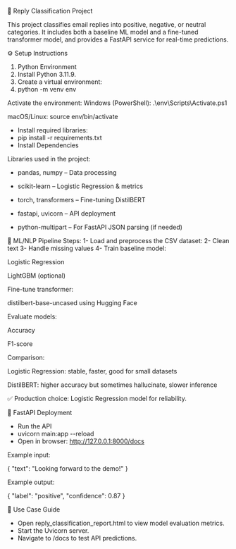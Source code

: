 📨 Reply Classification Project

This project classifies email replies into positive, negative, or neutral categories. It includes both a baseline ML model and a fine-tuned transformer model, and provides a FastAPI service for real-time predictions.


⚙️ Setup Instructions
1. Python Environment
2. Install Python 3.11.9.
3. Create a virtual environment:
4. python -m venv env


Activate the environment:
Windows (PowerShell): .\env\Scripts\Activate.ps1


macOS/Linux:
source env/bin/activate

- Install required libraries:
- pip install -r requirements.txt
- Install Dependencies

Libraries used in the project:
- pandas, numpy – Data processing

- scikit-learn – Logistic Regression & metrics

- torch, transformers – Fine-tuning DistilBERT

- fastapi, uvicorn – API deployment

- python-multipart – For FastAPI JSON parsing (if needed)

🧩 ML/NLP Pipeline
Steps:
1- Load and preprocess the CSV dataset:
2- Clean text
3- Handle missing values
4- Train baseline model:

Logistic Regression

LightGBM (optional)

Fine-tune transformer:

distilbert-base-uncased using Hugging Face

Evaluate models:

Accuracy

F1-score

Comparison:

Logistic Regression: stable, faster, good for small datasets

DistilBERT: higher accuracy but sometimes hallucinate, slower inference

✅ Production choice: Logistic Regression model for reliability.

🚀 FastAPI Deployment
- Run the API
- uvicorn main:app --reload
- Open in browser: http://127.0.0.1:8000/docs

Example input:

{
  "text": "Looking forward to the demo!"
}


Example output:

{
  "label": "positive",
  "confidence": 0.87
}

📖 Use Case Guide

- Open reply_classification_report.html to view model evaluation metrics.
- Start the Uvicorn server.
- Navigate to /docs to test API predictions.

